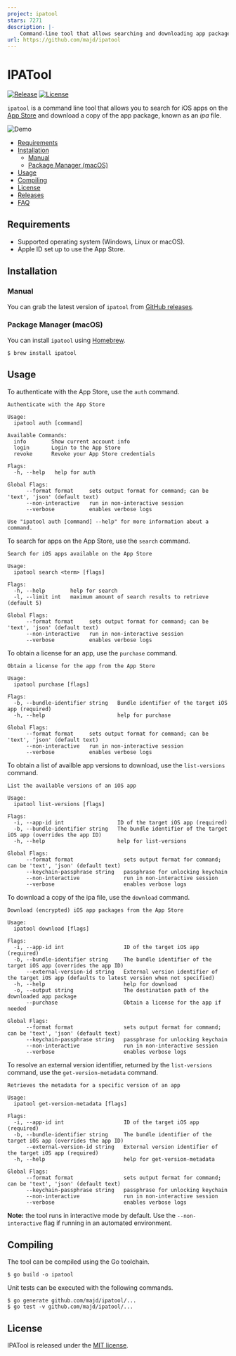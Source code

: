 ```yaml
---
project: ipatool
stars: 7271
description: |-
    Command-line tool that allows searching and downloading app packages (known as ipa files) from the iOS App Store
url: https://github.com/majd/ipatool
---
```


# IPATool

[![Release](https://img.shields.io/github/release/majd/ipatool.svg?label=Release)](https://GitHub.com/majd/ipatool/releases/)
[![License](https://img.shields.io/badge/License-MIT-yellow.svg)](https://github.com/majd/ipatool/blob/main/LICENSE)

`ipatool` is a command line tool that allows you to search for iOS apps on the [App Store](https://apps.apple.com) and download a copy of the app package, known as an _ipa_ file.

![Demo](./resources/demo.gif)

- [Requirements](#requirements)
- [Installation](#installation)
  - [Manual](#manual)
  - [Package Manager (macOS)](#package-manager-macos)
- [Usage](#usage)
- [Compiling](#compiling)
- [License](#license)
- [Releases](https://github.com/majd/ipatool/releases)
- [FAQ](https://github.com/majd/ipatool/wiki/FAQ)

## Requirements

- Supported operating system (Windows, Linux or macOS).
- Apple ID set up to use the App Store.

## Installation

### Manual

You can grab the latest version of `ipatool` from [GitHub releases](https://github.com/majd/ipatool/releases).

### Package Manager (macOS)

You can install `ipatool` using [Homebrew](https://brew.sh).

```shell
$ brew install ipatool
```

## Usage

To authenticate with the App Store, use the `auth` command.

```
Authenticate with the App Store

Usage:
  ipatool auth [command]

Available Commands:
  info        Show current account info
  login       Login to the App Store
  revoke      Revoke your App Store credentials

Flags:
  -h, --help   help for auth

Global Flags:
      --format format     sets output format for command; can be 'text', 'json' (default text)
      --non-interactive   run in non-interactive session
      --verbose           enables verbose logs

Use "ipatool auth [command] --help" for more information about a command.
```

To search for apps on the App Store, use the `search` command.

```
Search for iOS apps available on the App Store

Usage:
  ipatool search <term> [flags]

Flags:
  -h, --help        help for search
  -l, --limit int   maximum amount of search results to retrieve (default 5)

Global Flags:
      --format format     sets output format for command; can be 'text', 'json' (default text)
      --non-interactive   run in non-interactive session
      --verbose           enables verbose logs
```

To obtain a license for an app, use the `purchase` command.

```
Obtain a license for the app from the App Store

Usage:
  ipatool purchase [flags]

Flags:
  -b, --bundle-identifier string   Bundle identifier of the target iOS app (required)
  -h, --help                       help for purchase

Global Flags:
      --format format     sets output format for command; can be 'text', 'json' (default text)
      --non-interactive   run in non-interactive session
      --verbose           enables verbose logs
```

To obtain a list of availble app versions to download, use the `list-versions` command.

```
List the available versions of an iOS app

Usage:
  ipatool list-versions [flags]

Flags:
  -i, --app-id int                 ID of the target iOS app (required)
  -b, --bundle-identifier string   The bundle identifier of the target iOS app (overrides the app ID)
  -h, --help                       help for list-versions

Global Flags:
      --format format                sets output format for command; can be 'text', 'json' (default text)
      --keychain-passphrase string   passphrase for unlocking keychain
      --non-interactive              run in non-interactive session
      --verbose                      enables verbose logs
```

To download a copy of the ipa file, use the `download` command.

```
Download (encrypted) iOS app packages from the App Store

Usage:
  ipatool download [flags]

Flags:
  -i, --app-id int                   ID of the target iOS app (required)
  -b, --bundle-identifier string     The bundle identifier of the target iOS app (overrides the app ID)
      --external-version-id string   External version identifier of the target iOS app (defaults to latest version when not specified)
  -h, --help                         help for download
  -o, --output string                The destination path of the downloaded app package
      --purchase                     Obtain a license for the app if needed

Global Flags:
      --format format                sets output format for command; can be 'text', 'json' (default text)
      --keychain-passphrase string   passphrase for unlocking keychain
      --non-interactive              run in non-interactive session
      --verbose                      enables verbose logs
```

To resolve an external version identifier, returned by the `list-versions` command, use the `get-version-metadata` command.

```
Retrieves the metadata for a specific version of an app

Usage:
  ipatool get-version-metadata [flags]

Flags:
  -i, --app-id int                   ID of the target iOS app (required)
  -b, --bundle-identifier string     The bundle identifier of the target iOS app (overrides the app ID)
      --external-version-id string   External version identifier of the target iOS app (required)
  -h, --help                         help for get-version-metadata

Global Flags:
      --format format                sets output format for command; can be 'text', 'json' (default text)
      --keychain-passphrase string   passphrase for unlocking keychain
      --non-interactive              run in non-interactive session
      --verbose                      enables verbose logs
```

**Note:** the tool runs in interactive mode by default. Use the `--non-interactive` flag
if running in an automated environment.

## Compiling

The tool can be compiled using the Go toolchain.

```shell
$ go build -o ipatool
```

Unit tests can be executed with the following commands.

```shell
$ go generate github.com/majd/ipatool/...
$ go test -v github.com/majd/ipatool/...
```

## License

IPATool is released under the [MIT license](https://github.com/majd/ipatool/blob/main/LICENSE).

